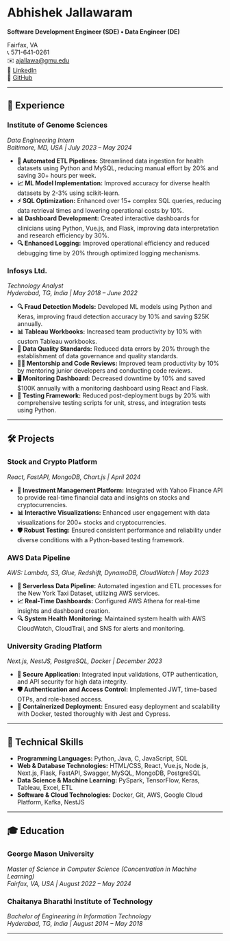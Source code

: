 # Abhishek Jallawaram

**Software Development Engineer (SDE) • Data Engineer (DE)**

Fairfax, VA  
📞 571-641-0261  
✉️ [ajallawa@gmu.edu](mailto:ajallawa@gmu.edu)  
🔗 [LinkedIn](https://www.linkedin.com/in/abhishek-jallawaram)  
🔗 [GitHub](https://github.com/abhishekjallawaram)

---

## 💼 Experience

### **Institute of Genome Sciences**
*Data Engineering Intern*  
*Baltimore, MD, USA | July 2023 – May 2024*

- **🔄 Automated ETL Pipelines:** Streamlined data ingestion for health datasets using Python and MySQL, reducing manual effort by 20% and saving 30+ hours per week.
- **📈 ML Model Implementation:** Improved accuracy for diverse health datasets by 2-3% using scikit-learn.
- **⚡ SQL Optimization:** Enhanced over 15+ complex SQL queries, reducing data retrieval times and lowering operational costs by 10%.
- **📊 Dashboard Development:** Created interactive dashboards for clinicians using Python, Vue.js, and Flask, improving data interpretation and research efficiency by 30%.
- **🔍 Enhanced Logging:** Improved operational efficiency and reduced debugging time by 20% through optimized logging mechanisms.

### **Infosys Ltd.**
*Technology Analyst*  
*Hyderabad, TG, India | May 2018 – June 2022*

- **🔍 Fraud Detection Models:** Developed ML models using Python and Keras, improving fraud detection accuracy by 10% and saving $25K annually.
- **📊 Tableau Workbooks:** Increased team productivity by 10% with custom Tableau workbooks.
- **🔧 Data Quality Standards:** Reduced data errors by 20% through the establishment of data governance and quality standards.
- **👨‍🏫 Mentorship and Code Reviews:** Improved team productivity by 10% by mentoring junior developers and conducting code reviews.
- **🖥️ Monitoring Dashboard:** Decreased downtime by 10% and saved $100K annually with a monitoring dashboard using React and Flask.
- **🔨 Testing Framework:** Reduced post-deployment bugs by 20% with comprehensive testing scripts for unit, stress, and integration tests using Python.

---

## 🛠️ Projects

### **Stock and Crypto Platform**
*React, FastAPI, MongoDB, Chart.js | April 2024*

- **💼 Investment Management Platform:** Integrated with Yahoo Finance API to provide real-time financial data and insights on stocks and cryptocurrencies.
- **📊 Interactive Visualizations:** Enhanced user engagement with data visualizations for 200+ stocks and cryptocurrencies.
- **🛡️ Robust Testing:** Ensured consistent performance and reliability under diverse conditions with a Python-based testing framework.

### **AWS Data Pipeline**
*AWS: Lambda, S3, Glue, Redshift, DynamoDB, CloudWatch | May 2023*

- **🚀 Serverless Data Pipeline:** Automated ingestion and ETL processes for the New York Taxi Dataset, utilizing AWS services.
- **📈 Real-Time Dashboards:** Configured AWS Athena for real-time insights and dashboard creation.
- **🔍 System Health Monitoring:** Maintained system health with AWS CloudWatch, CloudTrail, and SNS for alerts and monitoring.

### **University Grading Platform**
*Next.js, NestJS, PostgreSQL, Docker | December 2023*

- **🔐 Secure Application:** Integrated input validations, OTP authentication, and API security for high data integrity.
- **🛡️ Authentication and Access Control:** Implemented JWT, time-based OTPs, and role-based access.
- **🐋 Containerized Deployment:** Ensured easy deployment and scalability with Docker, tested thoroughly with Jest and Cypress.

---

## 🧰 Technical Skills

- **Programming Languages:** Python, Java, C, JavaScript, SQL
- **Web & Database Technologies:** HTML/CSS, React, Vue.js, Node.js, Next.js, Flask, FastAPI, Swagger, MySQL, MongoDB, PostgreSQL
- **Data Science & Machine Learning:** PySpark, TensorFlow, Keras, Tableau, Excel, ETL
- **Software & Cloud Technologies:** Docker, Git, AWS, Google Cloud Platform, Kafka, NestJS

---

## 🎓 Education

### **George Mason University**
*Master of Science in Computer Science (Concentration in Machine Learning)*  
*Fairfax, VA, USA | August 2022 – May 2024*

### **Chaitanya Bharathi Institute of Technology**
*Bachelor of Engineering in Information Technology*  
*Hyderabad, TG, India | August 2014 – May 2018*

---


